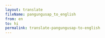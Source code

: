 ```yaml
--- 
layout: translate 
fileName: pangungusap_to_english
from: en
to: hi 
permalink: translate-pangungusap-to-english
---
```

